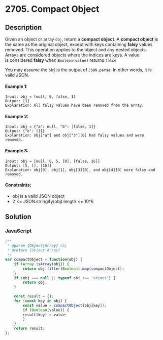 # 2705. Compact Object


## Description
Given an object or array `obj`, return a **compact object**. A **compact object** is the same as the original object, except with keys containing **falsy** values removed. This operation applies to the object and any nested objects. Arrays are considered objects where the indices are keys. A value is considered **falsy** when `Boolean(value)` returns `false`.

You may assume the `obj` is the output of `JSON.parse`. In other words, it is valid JSON.

#### Example 1:
```
Input: obj = [null, 0, false, 1]
Output: [1]
Explanation: All falsy values have been removed from the array.
```

#### Example 2:
```
Input: obj = {"a": null, "b": [false, 1]}
Output: {"b": [1]}
Explanation: obj["a"] and obj["b"][0] had falsy values and were removed.
```

#### Example 3:
```
Input: obj = [null, 0, 5, [0], [false, 16]]
Output: [5, [], [16]]
Explanation: obj[0], obj[1], obj[3][0], and obj[4][0] were falsy and removed.
```

#### Constraints:
- obj is a valid JSON object
- 2 <= JSON.stringify(obj).length <= 10^6


## Solution

### JavaScript
```js
/**
 * @param {Object|Array} obj
 * @return {Object|Array}
 */
var compactObject = function(obj) {
    if (Array.isArray(obj)) {
        return obj.filter(Boolean).map(compactObject);
    }
    if (obj === null || typeof obj !== 'object') {
        return obj;
    }
    
    const result = {};
    for (const key in obj) {
        const value = compactObject(obj[key]);
        if (Boolean(value)) {
        result[key] = value;
        }
    }
    return result; 
};
```
